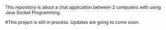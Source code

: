 This repository is about a chat application between 2 computers with using Java Socket Programming.

#This project is still in process. Updates are going to come soon.
 
